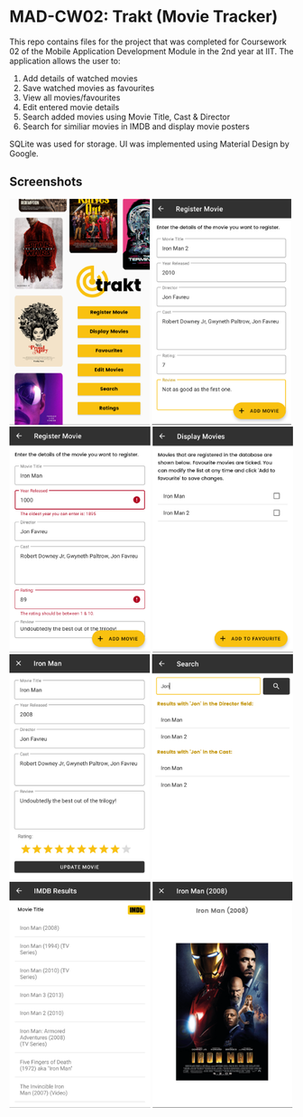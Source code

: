 # MAD-CW02: Trakt (Movie Tracker)
This repo contains files for the project that was completed for Coursework 02 of the Mobile Application Development Module
in the 2nd year at IIT. The application allows the user to:
  1. Add details of watched movies
  2. Save watched movies as favourites
  3. View all movies/favourites
  4. Edit entered movie details
  5. Search added movies using Movie Title, Cast & Director
  6. Search for similiar movies in IMDB and display movie posters

SQLite was used for storage. UI was implemented using Material Design by Google.

## Screenshots
<p float="left">
  <img src="screenshots/1.png" height="400" />
  <img src="screenshots/4.png" height="400" /> 
  <img src="screenshots/3.png" height="400" />
  <img src="screenshots/5.png" height="400" /> 
  <img src="screenshots/8.png" height="400" />
  <img src="screenshots/9.png" height="400" />
  <img src="screenshots/11.png" height="400" />
  <img src="screenshots/12.png" height="400" />
</p>
